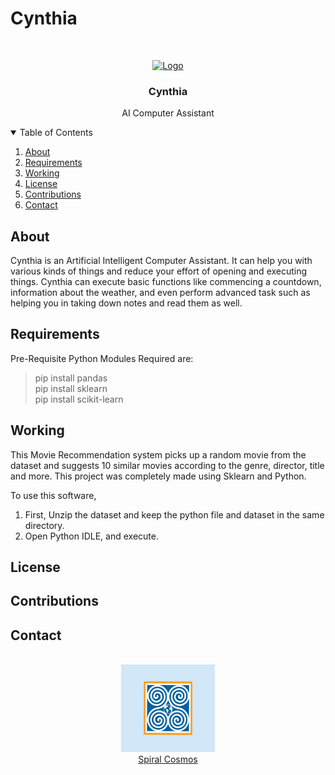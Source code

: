 # Cynthia

<!-- LOGO -->
<br />
<p align="center">
  <a href="https://github.com/Yashvardhang/Cynthia">
    <img src="Icons/Icon.ico" alt="Logo" width="128" height="128">
  </a>

  <h3 align="center">Cynthia</h3>

  <p align="center">
    AI Computer Assistant
  </p>
</p>

<!-- TABLE OF CONTENTS -->
<details open="open">
  <summary>Table of Contents</summary>
  <ol>
    <li><a href="#about">About</a></li>
    <li><a href="#requirements">Requirements</a></li>
    <li><a href="#working">Working</a></li>
    <li><a href="#license">License</a></li>
    <li><a href="#contributions">Contributions</a></li>
    <li><a href="#contact">Contact</a></li>
  </ol>
</details>

<!-- ABOUT -->
## About

Cynthia is an Artificial Intelligent Computer Assistant. It can help you with various kinds of things and reduce your effort of opening and executing things.
Cynthia can execute basic functions like commencing a countdown, information about the weather, and even perform advanced task such as helping you in taking down notes and read them as well.

<!-- REQUIREMENTS -->
## Requirements

Pre-Requisite Python Modules Required are:

 > pip install pandas <br>
 > pip install sklearn <br>
 > pip install scikit-learn <br>

<!-- WORKING -->
## Working

This Movie Recommendation system picks up a random movie from the dataset and suggests 10 similar movies according to the genre, director, title and more.
This project was completely made using Sklearn and Python.

To use this software, 

<ol>
  <li>First, Unzip the dataset and keep the python file and dataset in the same directory.</li>
  <li>Open Python IDLE, and execute.</li>
</ol>

<!-- LICENSE -->
## License

<!-- CONTRIBUTIONS -->
## Contributions

<!-- CONTACT -->
## Contact

<p align="center">
  <br>
  <img src="Icons/Spiral Cosmos.png" alt="Logo" width="150" height="140"><br><bt>
  <a href = "www.spiralcosmos.com">Spiral Cosmos</a>
</p>

